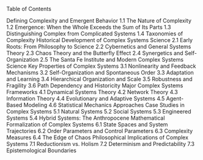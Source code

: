 Table of Contents

Defining Complexity and Emergent Behavior
1.1 The Nature of Complexity
1.2 Emergence: When the Whole Exceeds the Sum of Its Parts
1.3 Distinguishing Complex from Complicated Systems
1.4 Taxonomies of Complexity
Historical Development of Complex Systems Science
2.1 Early Roots: From Philosophy to Science
2.2 Cybernetics and General Systems Theory
2.3 Chaos Theory and the Butterfly Effect
2.4 Synergetics and Self-Organization
2.5 The Santa Fe Institute and Modern Complex Systems Science
Key Properties of Complex Systems
3.1 Nonlinearity and Feedback Mechanisms
3.2 Self-Organization and Spontaneous Order
3.3 Adaptation and Learning
3.4 Hierarchical Organization and Scale
3.5 Robustness and Fragility
3.6 Path Dependency and Historicity
Major Complex Systems Frameworks
4.1 Dynamical Systems Theory
4.2 Network Theory
4.3 Information Theory
4.4 Evolutionary and Adaptive Systems
4.5 Agent-Based Modeling
4.6 Statistical Mechanics Approaches
Case Studies in Complex Systems
5.1 Natural Systems
5.2 Social Systems
5.3 Engineered Systems
5.4 Hybrid Systems: The Anthropocene
Mathematical Formalization of Complex Systems
6.1 State Spaces and System Trajectories
6.2 Order Parameters and Control Parameters
6.3 Complexity Measures
6.4 The Edge of Chaos
Philosophical Implications of Complex Systems
7.1 Reductionism vs. Holism
7.2 Determinism and Predictability
7.3 Epistemological Boundaries